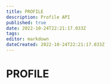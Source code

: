 ```yaml
---
title: PROFILE
description: Profile API
published: true
date: 2022-10-24T22:21:17.033Z
tags: 
editor: markdown
dateCreated: 2022-10-24T22:21:17.033Z
---
```


# PROFILE